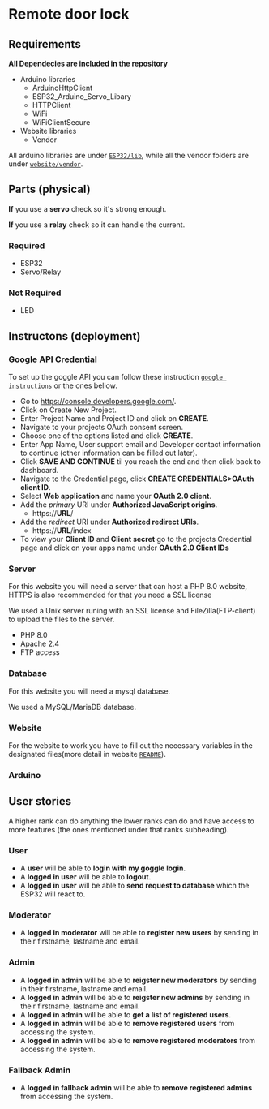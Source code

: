 # Remote door lock

## Requirements
**All Dependecies are included in the repository**
* Arduino libraries
  * ArduinoHttpClient
  * ESP32_Arduino_Servo_Libary
  * HTTPClient
  * WiFi
  * WiFiClientSecure
* Website libraries
  * Vendor

All arduino libraries are under [```ESP32/lib```](ESP32/lib), while all the vendor folders are under [```website/vendor```](website/vendor).

## Parts (physical)
**If** you use a **servo** check so it's strong enough.

**If** you use a **relay** check so it can handle the current.
### Required
* ESP32
* Servo/Relay
### Not Required
* LED

## Instructons (deployment)

### Google API Credential
To set up the goggle API you can follow these instruction [```google instructions```](https://developers.google.com/identity/sign-in/web/sign-in) or the ones bellow.

* Go to https://console.developers.google.com/.
* Click on Create New Project.
* Enter Project Name and Project ID and click on **CREATE**.
* Navigate to your projects OAuth consent screen.
* Choose one of the options listed and click **CREATE**.
* Enter App Name, User support email and Developer contact information to continue (other information can be filled out later).
* Click **SAVE AND CONTINUE** til you reach the end and then click back to dashboard.
* Navigate to the Credential page, click **CREATE CREDENTIALS>OAuth client ID**.
* Select **Web application** and name your **OAuth 2.0 client**.
* Add the *primary* URI under **Authorized JavaScript origins**.
  * https://**URL**/
* Add the *redirect* URI under **Authorized redirect URIs**.
  * https://**URL**/index
* To view your **Client ID** and **Client secret** go to the projects Credential page and click on your apps name under **OAuth 2.0 Client IDs**
  

### Server
For this website you will need a server that can host a PHP 8.0 website, HTTPS is also recommended for that you need a SSL license

We used a Unix server runing with an SSL license and FileZilla(FTP-client) to upload the files to the server.
* PHP 8.0
* Apache 2.4
* FTP access
  
### Database
For this website you will need a mysql database.

We used a MySQL/MariaDB database.

### Website
For the website to work you have to fill out the necessary variables in the designated files(more detail in website [```README```](website/README.md)).

### Arduino

## User stories

A higher rank can do anything the lower ranks can do and have access to more features (the ones mentioned under that ranks subheading).

### User
* A **user** will be able to **login with my goggle login**.
* A **logged in user** will be able to **logout**.
* A **logged in user** will be able to **send request to database** which the ESP32 will react to.

### Moderator
* A **logged in moderator** will be able to **register new users** by sending in their firstname, lastname and email.

### Admin
* A **logged in admin** will be able to **reigster new moderators** by sending in their firstname, lastname and email.
* A **logged in admin** will be able to **reigster new admins** by sending in their firstname, lastname and email.
* A **logged in admin** will be able to **get a list of registered users**.
* A **logged in admin** will be able to **remove registered users** from accessing the system.
* A **logged in admin** will be able to **remove registered moderators** from accessing the system.

### Fallback Admin
* A **logged in fallback admin** will be able to **remove registered admins** from accessing the system.
